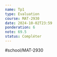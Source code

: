 ```yaml
---
name: Tp1
type: Evaluation
course: MAT-2930
date: 2024-10-02T23:59
ponderation: 6
note: 69.5
status: Compléter
---
```

#school/MAT-2930 
